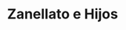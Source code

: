 ---
title: "Zanellato e Hijos"
url: /cipolletti/zanellato-e-hijos/
shop: reparación de automóviles
---